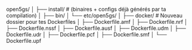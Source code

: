 open5gs/
│
├── install/            # (binaires + configs déjà générés par ta compilation)
│   ├── bin/
│   └── etc/open5gs/
│
├── docker/             # Nouveau dossier pour tes Dockerfiles
│   ├── Dockerfile.amf
│   ├── Dockerfile.nrf
│   ├── Dockerfile.nssf
│   ├── Dockerfile.ausf
│   ├── Dockerfile.udm
│   ├── Dockerfile.udr
│   ├── Dockerfile.pcf
│   ├── Dockerfile.smf
│   └── Dockerfile.upf